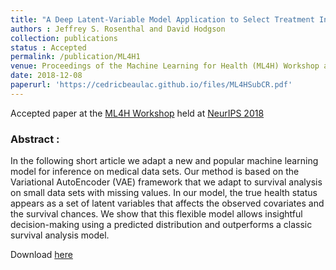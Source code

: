 ```yaml
---
title: "A Deep Latent-Variable Model Application to Select Treatment Intensity in Survival Analysis"
authors : Jeffrey S. Rosenthal and David Hodgson
collection: publications
status : Accepted
permalink: /publication/ML4H1
venue: Proceedings of the Machine Learning for Health (ML4H) Workshop at NeurIPS 2018
date: 2018-12-08
paperurl: 'https://cedricbeaulac.github.io/files/ML4HSubCR.pdf'
---
```

Accepted paper at the [ML4H Workshop](https://ml4health.github.io/2018/) held at [NeurIPS 2018](https://nips.cc)

### Abstract :

In the following short article we adapt a new and popular machine learning model for inference on medical data sets. Our method is based on the Variational AutoEncoder (VAE) framework that we adapt to survival analysis on small data sets with missing values. In our model, the true health status appears as a set of latent variables that affects the observed covariates and the survival chances. We show that this flexible model allows insightful decision-making using a predicted distribution and outperforms a classic survival analysis model.

Download [here](https://cedricbeaulac.github.io/files/ML4HSubCR.pdf)
